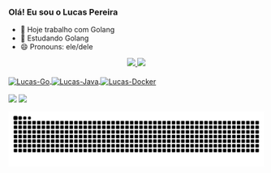 ### Olá! Eu sou o Lucas Pereira

- 🔭 Hoje trabalho com Golang
- 🌱 Estudando Golang
- 😄 Pronouns: ele/dele

<div align="center">
  <a href="https://github.com/lucaspereirasilva1">
  <img height="180em" src="https://github-readme-stats.vercel.app/api?username=lucaspereirasilva1&show_icons=true&theme=dracula&include_all_commits=true&count_private=true"/>
  <img height="180em" src="https://github-readme-stats.vercel.app/api/top-langs/?username=lucaspereirasilva1&layout=compact&langs_count=7&theme=dracula"/>
</div>
  
<div style="display: inline_block"><br>
  <img align="center" alt="Lucas-Go" height="60" width="70" src="https://cdn.jsdelivr.net/gh/devicons/devicon/icons/go/go-original-wordmark.svg">
  <img align="center" alt="Lucas-Java" height="60" width="70" src="https://cdn.jsdelivr.net/gh/devicons/devicon/icons/java/java-original-wordmark.svg">
  <img align="center" alt="Lucas-Docker" height="60" width="70" src="https://cdn.jsdelivr.net/gh/devicons/devicon/icons/docker/docker-original-wordmark.svg">
</div><br>
  
<div>
   <a href="https://www.linkedin.com/in/lucas-pereira-da-silva-4725a0177/" target="_blank"><img src="https://img.shields.io/badge/LinkedIn-0077B5?style=for-the-badge&logo=linkedin&logoColor=white" target="_blank"></a>
  <a href = "mailto:lucas.lpereira@mercadolivre.com"><img src="https://img.shields.io/badge/Gmail-D14836?style=for-the-badge&logo=gmail&logoColor=white" target="_blank"></a>
</div> 
  
  ![Snake animation](https://github.com/lucaspereirasilva1/lucaspereirasilva1/blob/output/github-contribution-grid-snake.svg)

